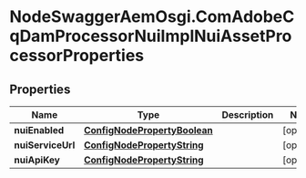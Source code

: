 # NodeSwaggerAemOsgi.ComAdobeCqDamProcessorNuiImplNuiAssetProcessorProperties

## Properties

Name | Type | Description | Notes
------------ | ------------- | ------------- | -------------
**nuiEnabled** | [**ConfigNodePropertyBoolean**](ConfigNodePropertyBoolean.md) |  | [optional] 
**nuiServiceUrl** | [**ConfigNodePropertyString**](ConfigNodePropertyString.md) |  | [optional] 
**nuiApiKey** | [**ConfigNodePropertyString**](ConfigNodePropertyString.md) |  | [optional] 


